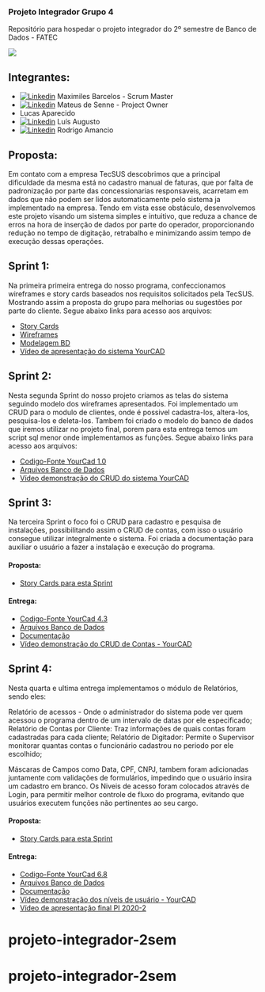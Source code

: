 ### Projeto Integrador Grupo 4

Repositório para hospedar o projeto integrador do 2º semestre de Banco de Dados - FATEC

![](https://raw.githubusercontent.com/labarro/projeto-integrador-2sem/master/LogoYCad.png)

## Integrantes:

- [![Linkedin](https://img.shields.io/badge/LinkedIn-blue?style=for-the-badge&logo=Linkedin)](https://www.linkedin.com/in/maxx-barcelos-aaa106b2) Maximiles Barcelos - Scrum Master
- [![Linkedin](https://img.shields.io/badge/LinkedIn-blue?style=for-the-badge&logo=Linkedin)](https://www.linkedin.com/in/mateus-senne-172905149) Mateus de Senne - Project Owner 
- Lucas Aparecido 
- [![Linkedin](https://img.shields.io/badge/LinkedIn-blue?style=for-the-badge&logo=Linkedin)](https://www.linkedin.com/in/luisaugustosb) Luís Augusto 
- [![Linkedin](https://img.shields.io/badge/LinkedIn-blue?style=for-the-badge&logo=Linkedin)](https://www.linkedin.com/in/rodrigo-am%C3%A2ncio-do-prado-ten%C3%B3rio-a56641174) Rodrigo Amancio 

## Proposta:

  Em contato com a empresa TecSUS descobrimos que a principal dificuldade da mesma está no cadastro manual de faturas, que por falta de padronização por parte das concessionarias responsaveis, acarretam em dados que não podem ser lidos automaticamente pelo sistema ja implementado na empresa. 
  Tendo em vista esse obstáculo, desenvolvemos este projeto visando um sistema simples e intuitivo, que reduza a chance de erros na hora de inserção de dados por parte do operador, proporcionando redução no tempo de digitação, retrabalho e minimizando assim tempo de execução dessas operações.

## Sprint 1:

  Na primeira primeira entrega do nosso programa, confeccionamos wireframes e story cards baseados nos requisitos solicitados pela TecSUS. Mostrando assim a proposta do grupo para melhorias ou sugestões por parte do cliente.
  Segue abaixo links para acesso aos arquivos:
  
 - [Story Cards](https://github.com/labarro/projeto-integrador-2sem/tree/master/Sprint%201/Story%20Cards)
 - [Wireframes](https://github.com/labarro/projeto-integrador-2sem/tree/master/Sprint%201/Wireframes)
 - [Modelagem BD](https://github.com/labarro/projeto-integrador-2sem/tree/master/Sprint%201/Modelagem)
 - [Vídeo de apresentação do sistema YourCAD](https://youtu.be/LgQM_Gnv-NM)
 
 ## Sprint 2:
 
 Nesta segunda Sprint do nosso projeto criamos as telas do sistema seguindo modelo dos wireframes apresentados. 
Foi implementado um CRUD para o modulo de clientes, onde é possivel cadastra-los, altera-los, pesquisa-los e deleta-los.
Tambem foi criado o modelo do banco de dados que iremos utilizar no projeto final, porem para esta entrega temos um script sql menor onde implementamos as funções.
  Segue abaixo links para acesso aos arquivos:
  
  - [Codigo-Fonte YourCad 1.0](https://github.com/labarro/projeto-integrador-2sem/tree/master/Sprint%202/Codigo/YourCadBD)
  - [Arquivos Banco de Dados](https://github.com/labarro/projeto-integrador-2sem/tree/master/Sprint%202/Database)
  - [Vídeo demonstração do CRUD do sistema YourCAD](https://youtu.be/7Z75vC8O-2Y)
  
  ## Sprint 3:
  
  Na terceira Sprint o foco foi o CRUD para cadastro e pesquisa de instalações, possibilitando assim o CRUD de contas,  com isso o usuário consegue utilizar integralmente o sistema. Foi criada a documentação para auxiliar o usuário a fazer a instalação e execução do programa.
  
  #### Proposta:
      
  - [Story Cards para esta Sprint](https://github.com/labarro/projeto-integrador-2sem/tree/master/Sprint%203/Story%20Cards)
    
  #### Entrega:

  - [Codigo-Fonte YourCad 4.3](https://github.com/labarro/projeto-integrador-2sem/tree/master/Sprint%203/Codigo/YourCadBD)
  - [Arquivos Banco de Dados](https://github.com/labarro/projeto-integrador-2sem/tree/master/Sprint%203/Database)
  - [Documentação](https://github.com/labarro/projeto-integrador-2sem/tree/master/Sprint%203/Documentacao)
  - [Vídeo demonstração do CRUD de Contas - YourCAD](https://youtu.be/w4OWx9PUwqo)

## Sprint 4:
  Nesta quarta e ultima entrega implementamos o módulo de Relatórios, sendo eles: 
  
  Relatório de acessos - Onde o administrador do sistema pode ver quem acessou o programa dentro de um intervalo de datas por ele especificado;
  Relatório de Contas por Cliente: Traz informações de quais contas foram cadastradas para cada cliente;
  Relatório de Digitador: Permite o Supervisor monitorar quantas contas o funcionário cadastrou no periodo por ele escolhido;
  
  Máscaras de Campos como Data, CPF, CNPJ, tambem foram adicionadas juntamente com validações de formulários, impedindo que o usuário insira um cadastro em branco.
  Os Niveis de acesso foram colocados através de Login, para permitir melhor controle de fluxo do programa, evitando que usuários executem funções não pertinentes ao seu cargo.
  
 #### Proposta:
 
 - [Story Cards para esta Sprint](https://github.com/labarro/projeto-integrador-2sem/blob/master/Sprint%204/Story%20Cards/)
 
  #### Entrega:
  
  - [Codigo-Fonte YourCad 6.8](https://github.com/labarro/projeto-integrador-2sem/tree/master/Sprint%204/Codigo/yourcad6.8/YourCadBD)
  - [Arquivos Banco de Dados](https://github.com/labarro/projeto-integrador-2sem/tree/master/Sprint%204/Database)
  - [Documentação](https://github.com/labarro/projeto-integrador-2sem/blob/master/Sprint%204/Documentacao)
  - [Vídeo demonstração dos níveis de usuário - YourCAD](https://youtu.be/Pq7vcj9324A)
  - [Vídeo de apresentação final PI 2020-2](https://youtu.be/L9lXQWsGDdo)
# projeto-integrador-2sem
# projeto-integrador-2sem
